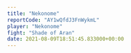```yaml
---
title: "Nekonome"
reportCode: "AY1wQfdJ3FnWykmL"
player: "Nekonome"
fight: "Shade of Aran"
date: 2021-08-09T18:51:45.833000+00:00
---
```

